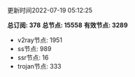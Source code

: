 更新时间2022-07-19 05:12:25

**总订阅: 378**
**总节点: 15558**
**有效节点: 3289**
- v2ray节点: 1951
- ss节点: 989
- ssr节点: 16
- trojan节点: 333
